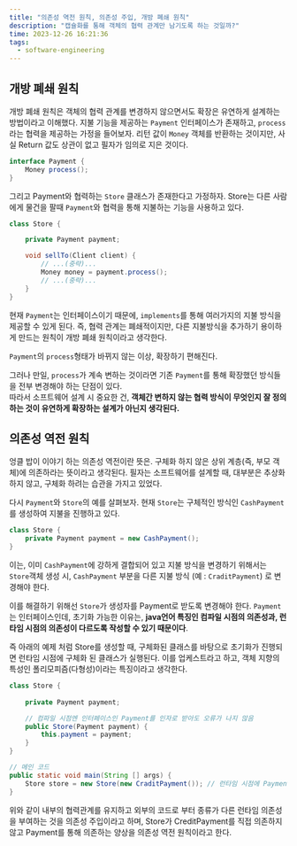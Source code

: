 ```yaml
---
title: "의존성 역전 원칙, 의존성 주입, 개방 폐쇄 원칙"
description: "캡슐화를 통해 객체의 협력 관계만 남기도록 하는 것일까?"
time: 2023-12-26 16:21:36
tags:
  - software-engineering
---
```


## 개방 폐쇄 원칙

개방 폐쇄 원칙은 객체의 협력 관계를 변경하지 않으면서도 확장은 유연하게 설계하는 방법이라고 이해했다. 지불 기능을 제공하는 `Payment` 인터페이스가 존재하고, `process` 라는 협력을 제공하는 가정을 들어보자. 리턴 값이 `Money` 객체를 반환하는 것이지만, 사실 Return 값도 상관이 없고 필자가 임의로 지은 것이다.

``` java title="Payment.java"
interface Payment {
    Money process();
}
```

그리고 Payment와 협력하는 `Store` 클래스가 존재한다고 가정하자. Store는 다른 사람에게 물건을 팔때 `Payment`와 협력을 통해 지불하는 기능을 사용하고 있다.

``` java title="Store.java" hl_lines="7"
class Store {

    private Payment payment;

    void sellTo(Client client) {
        // ...(중략)...
        Money money = payment.process();
        // ...(중략)...
    }  
}
```

현재 `Payment`는 인터페이스이기 때문에, `implements`를 통해 여러가지의 지불 방식을 제공할 수 있게 된다. 즉, 협력 관계는 폐쇄적이지만, 다른 지불방식을 추가하기 용이하게 만드는 원칙이 개방 폐쇄 원칙이라고 생각한다. 

`Payment`의 `process`형태가 바뀌지 않는 이상, 확장하기 편해진다.

그러나 만일, `process`가 계속 변하는 것이라면 기존 `Payment`를 통해 확장했던 방식들을 전부 변경해야 하는 단점이 있다.  
따라서 소프트웨어 설계 시 중요한 건, **객체간 변하지 않는 협력 방식이 무엇인지 잘 정의하는 것이 유연하게 확장하는 설계가 아닌지 생각된다.**

## 의존성 역전 원칙

엉클 밥이 이야기 하는 의존성 역전이란 뜻은. 구체화 하지 않은 상위 계층(즉, 부모 객체)에 의존하라는 뜻이라고 생각된다. 필자는 소프트웨어를 설계할 때, 대부분은 추상화 하지 않고, 구체화 하려는 습관을 가지고 있었다.

다시 `Payment`와 `Store`의 예를 살펴보자. 현재 `Store`는 구체적인 방식인 `CashPayment`를 생성하여 지불을 진행하고 있다.

``` java title="Store.java"
class Store {
    private Payment payment = new CashPayment();
}

```

이는, 이미 `CashPayment`에 강하게 결합되어 있고 지불 방식을 변경하기 위해서는 `Store`객체 생성 시, `CashPayment` 부분을 다른 지불 방식 (예 : `CraditPayment`) 로 변경해야 한다. 

이를 해결하기 위해선 `Store`가 생성자를 Payment로 받도록 변경해야 한다. `Payment`는 인터페이스인데, 초기화 가능한 이유는, **java언어 특징인 컴파일 시점의 의존성과, 런타임 시점의 의존성이 다르도록 작성할 수 있기 때문이다**.

즉 아래의 예제 처럼 Store를 생성할 때, 구체화된 클래스를 바탕으로 초기화가 진행되면 런타임 시점에 구체화 된 클래스가 실행된다. 이를 업케스트라고 하고, 객체 지향의 특성인 폴리모피즘(다형성)이라는 특징이라고 생각한다.

``` java title="Store.java"
class Store {
    
    private Payment payment;

    // 컴파일 시점엔 인터페이스인 Payment를 인자로 받아도 오류가 나지 않음
    public Store(Payment payment) { 
        this.payment = payment;
    }
}

// 메인 코드
public static void main(String [] args) {
    Store store = new Store(new CraditPayment()); // 런타임 시점에 Payment는 CraditPayment로 구체화된 기능을 수행
}

```

위와 같이 내부의 협력관계를 유지하고 외부의 코드로 부터 종류가 다른 런타임 의존성을 부여하는 것을 의존성 주입이라고 하며, Store가 CreditPayment를 직접 의존하지 않고 Payment를 통해 의존하는 양상을 의존성 역전 원칙이라고 한다.

